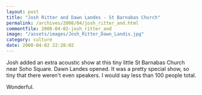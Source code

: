 ```yaml
---
layout: post
title: "Josh Ritter and Dawn Landes - St Barnabas Church"
permalink: /archives/2008/04/josh_ritter_and.html
commentfile: 2008-04-02-josh_ritter_and
image: "/assets/images/Josh_Ritter_Dawn_Landis.jpg"
category: culture
date: 2008-04-02 22:28:02
---
```


Josh added an extra acoustic show at this tiny little St Barnabas Church near Soho Square. Dawn Landes opened. It was a pretty special show, so tiny that there weren't even speakers. I would say less than 100 people total.

Wonderful.
